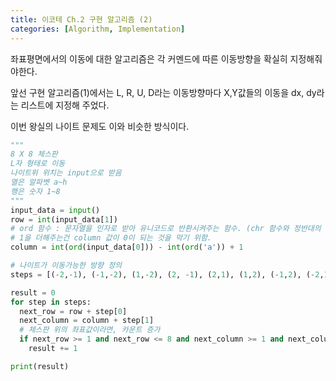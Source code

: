 ```yaml
---
title: 이코테 Ch.2 구현 알고리즘 (2)
categories: [Algorithm, Implementation]
---
```


좌표평면에서의 이동에 대한 알고리즘은 각 커멘드에 따른 이동방향을 확실히 지정해줘야한다.

앞선 구현 알고리즘(1)에서는 L, R, U, D라는 이동방향마다 X,Y값들의 이동을 dx, dy라는 리스트에 지정해 주었다.

이번 왕실의 나이트 문제도 이와 비슷한 방식이다.

```python
"""
8 X 8 체스판
L자 형태로 이동
나이트위 위치는 input으로 받음
열은 알파벳 a~h
행은 숫자 1~8
"""
input_data = input()
row = int(input_data[1])
# ord 함수 : 문자열을 인자로 받아 유니코드로 반환시켜주는 함수. (chr 함수와 정반대의 역할)
# 1을 더해주는건 column 값이 0이 되는 것을 막기 위함.
column = int(ord(input_data[0])) - int(ord('a')) + 1

# 나이트가 이동가능한 방향 정의
steps = [(-2,-1), (-1,-2), (1,-2), (2, -1), (2,1), (1,2), (-1,2), (-2,1)]

result = 0
for step in steps:
  next_row = row + step[0]
  next_column = column + step[1]
  # 체스판 위의 좌표값이라면, 카운트 증가
  if next_row >= 1 and next_row <= 8 and next_column >= 1 and next_column <= 8:
    result += 1

print(result)




```
